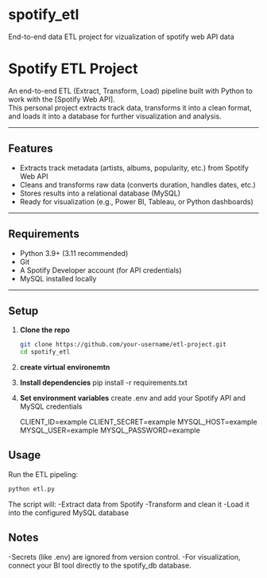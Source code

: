 # spotify_etl
End-to-end data ETL project for vizualization of spotify web API data

# Spotify ETL Project

An end-to-end ETL (Extract, Transform, Load) pipeline built with Python to work with the [Spotify Web API].  
This personal project extracts track data, transforms it into a clean format, and loads it into a database for further visualization and analysis.

---

## Features
- Extracts track metadata (artists, albums, popularity, etc.) from Spotify Web API
- Cleans and transforms raw data (converts duration, handles dates, etc.)
- Stores results into a relational database (MySQL)
- Ready for visualization (e.g., Power BI, Tableau, or Python dashboards)

---

## Requirements
- Python 3.9+  (3.11 recommended)
- Git  
- A Spotify Developer account (for API credentials)  
- MySQL installed locally

---

## Setup

1. **Clone the repo**
   ```bash
   git clone https://github.com/your-username/etl-project.git
   cd spotify_etl

2. **create virtual environemtn**

3. **Install dependencies**
    pip install -r requirements.txt

4. **Set environment variables**
    create .env and add your Spotify API and MySQL credentials
    
    CLIENT_ID=example
    CLIENT_SECRET=example
    MYSQL_HOST=example
    MYSQL_USER=example
    MYSQL_PASSWORD=example

## Usage
Run the ETL pipeling:
```bash
python etl.py
```

The script will:
-Extract data from Spotify
-Transform and clean it
-Load it into the configured MySQL database

## Notes
-Secrets (like .env) are ignored from version control.
-For visualization, connect your BI tool directly to the spotify_db database.